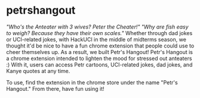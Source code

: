 # petrshangout

_"Who's the Anteater with 3 wives? Peter the Cheater!"_ _"Why are fish easy to weigh? Because they have their own scales."_ Whether through dad jokes or UCI-related jokes, with HackUCI in the middle of midterms season, we thought it'd be nice to have a fun chrome extension that people could use to cheer themselves up. As a result, we built Petr's Hangout!
Petr's Hangout is a chrome extension intended to lighten the mood for stressed out anteaters :) With it, users can access Petr cartoons, UCI-related jokes, dad jokes, and Kanye quotes at any time.

To use, find the extension in the chrome store under the name "Petr's Hangout." From there, have fun using it!

